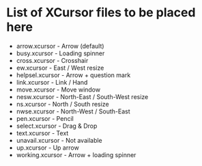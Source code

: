 List of XCursor files to be placed here
=======================================

* arrow.xcursor - Arrow (default)
* busy.xcursor - Loading spinner
* cross.xcursor - Crosshair
* ew.xcursor - East / West resize
* helpsel.xcursor - Arrow + question mark
* link.xcursor - Link / Hand
* move.xcursor - Move window
* nesw.xcursor - North-East / South-West resize
* ns.xcursor - North / South resize
* nwse.xcursor - North-West / South-East
* pen.xcursor - Pencil
* select.xcursor - Drag & Drop
* text.xcursor - Text
* unavail.xcursor - Not available
* up.xcursor - Up arrow
* working.xcursor - Arrow + loading spinner
